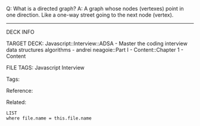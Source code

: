 Q: What is a directed graph?
A: A graph whose nodes (vertexes) point in one direction. Like a one-way street going to the next node (vertex).
<!--ID: 1689972344513-->



---

DECK INFO

TARGET DECK: Javascript::Interview::ADSA - Master the coding interview data structures algorithms - andrei neagoie::Part I - Content::Chapter 1 - Content

FILE TAGS: Javascript Interview

Tags:

Reference:

Related:

```dataview
LIST
where file.name = this.file.name
```
